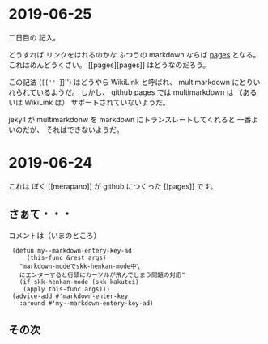 # 2019-06-25

二日目の
記入。

どうすれば
リンクをはれるのかな
ふつうの markdown ならば
[pages](pages.html) となる。
これはめんどうくさい。
[[pages][pages]] はどうなのだろう。

この記法 (``[['' ``]]'') はどうやら
WikiLink と呼ばれ、
multimarkdown にとりいれられているようだ。
しかし、
github pages では
multimarkdown は
（あるいは WikiLink は）
サポートされていないようだ。

jekyll が multimarkdonw を
markdown にトランスレートしてくれると
一番よいのだが、
それはできないようだ。

# 2019-06-24

これは
ぼく [[merapano]] が
github につくった
[[pages]] です。

## さぁて・・・

コメントは（いまのところ）


     (defun my--markdown-entery-key-ad 
	     (this-func &rest args)
       "markdown-modeでskk-henkan-mode中\
	   にエンターすると行頭にカーソルが飛んでしまう問題の対応"
       (if skk-henkan-mode (skk-kakutei)
        (apply this-func args)))
     (advice-add #'markdown-enter-key 
	   :around #'my--markdown-entery-key-ad)

## その次

２つの大括弧でくくると
すぐにリンクができるのは
ikiwiki の仕様かな。

